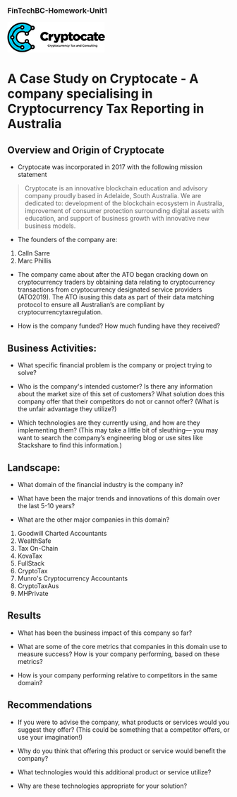 ### FinTechBC-Homework-Unit1

![Cryptocate Logo 2021](./Images/cryptocate-logo-2021.png)
# A Case Study on Cryptocate - A company specialising in Cryptocurrency Tax Reporting in Australia

## Overview and Origin of Cryptocate

* Cryptocate was incorporated in 2017 with the following mission statement

> Cryptocate is an innovative blockchain education and advisory company proudly based in Adelaide, South Australia. We are dedicated to: development of the blockchain ecosystem in Australia, improvement of consumer protection surrounding digital assets with education, and support of business growth with innovative new business models.


* The founders of the company are:

1. Calln Sarre
2. Marc Phillis

* The company came about after the ATO began cracking down on cryptocurrency traders by obtaining data relating to cryptocurrency transactions from cryptocurrency designated service providers
(ATO2019). The ATO isusing this data as part of their data matching protocol  to ensure all
Australian’s are compliant by cryptocurrencytaxregulation.

* How is the company funded? How much funding have they received?


## Business Activities:

* What specific financial problem is the company or project trying to solve?

* Who is the company's intended customer?  Is there any information about the market size of this set of customers?
What solution does this company offer that their competitors do not or cannot offer? (What is the unfair advantage they utilize?)

* Which technologies are they currently using, and how are they implementing them? (This may take a little bit of sleuthing–– you may want to search the company’s engineering blog or use sites like Stackshare to find this information.)


## Landscape:

* What domain of the financial industry is the company in?

* What have been the major trends and innovations of this domain over the last 5-10 years?

* What are the other major companies in this domain?
1. Goodwill Charted Accountants
2. WealthSafe
3. Tax On-Chain
4. KovaTax
5. FullStack
6. CryptoTax
7. Munro's Cryptocurrency Accountants
8. CryptoTaxAus
9. MHPrivate


## Results

* What has been the business impact of this company so far?

* What are some of the core metrics that companies in this domain use to measure success? How is your company performing, based on these metrics?

* How is your company performing relative to competitors in the same domain?


## Recommendations

* If you were to advise the company, what products or services would you suggest they offer? (This could be something that a competitor offers, or use your imagination!)

* Why do you think that offering this product or service would benefit the company?

* What technologies would this additional product or service utilize?

* Why are these technologies appropriate for your solution?
